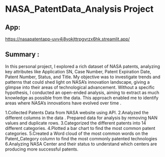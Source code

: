 # NASA_PatentData_Analysis Project 
## App:
https://nasapatentapp-uvv4j8yokjttrpgyrzx6hk.streamlit.app/

## Summary :
In this personal project, I explored a rich dataset of NASA patents, analyzing key
attributes like Application SN, Case Number, Patent Expiration Date, Patent Number, 
Status, and Title. My objective was to investigate trends and patterns that could shed 
light on NASA’s innovation landscape, giving a glimpse into their areas of technological 
advancement. 
Without a specific hypothesis, I conducted an open-ended analysis, aiming to 
extract as much knowledge as possible from the data. This approach enabled me to identify
areas where NASA’s innovations have evolved over time .

1.Collected Patents Data from NASA website using API.
2.Analyzed the different columns in the data . Prepared data for analysis by removing NAN values and duplicate rows.
3.Categorized the different patents into 14 different categories.
4.Plotted a bar chart to find the most common patent categories.
5.Created a Word cloud of the most common words on the Patent_Category column to find the most commonly patented technologies 6.Analyzing NASA Center and their status to understand which centers are producing more successful patents.
